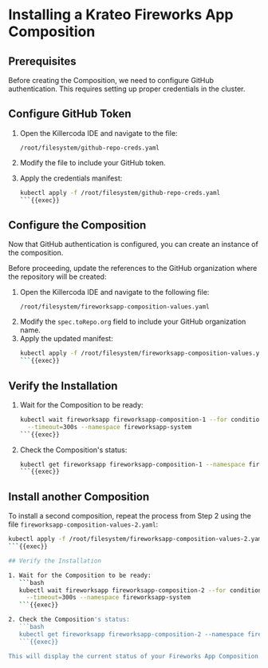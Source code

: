 # Installing a Krateo Fireworks App Composition

## Prerequisites
Before creating the Composition, we need to configure GitHub authentication. This requires setting up proper credentials in the cluster.

## Configure GitHub Token
1. Open the Killercoda IDE and navigate to the file:
   ```
   /root/filesystem/github-repo-creds.yaml
   ```
2. Modify the file to include your GitHub token.

3. Apply the credentials manifest:
   ```bash
   kubectl apply -f /root/filesystem/github-repo-creds.yaml
   ```{{exec}}

## Configure the Composition

Now that GitHub authentication is configured, you can create an instance of the composition.

Before proceeding, update the references to the GitHub organization where the repository will be created:

1. Open the Killercoda IDE and navigate to the following file:
   ```
   /root/filesystem/fireworksapp-composition-values.yaml
   ```
2. Modify the `spec.toRepo.org` field to include your GitHub organization name.
3. Apply the updated manifest:
   ```bash
   kubectl apply -f /root/filesystem/fireworksapp-composition-values.yaml
   ```{{exec}}


## Verify the Installation

1. Wait for the Composition to be ready:
   ```bash
   kubectl wait fireworksapp fireworksapp-composition-1 --for condition=Ready=True \
     --timeout=300s --namespace fireworksapp-system
   ```{{exec}}

2. Check the Composition's status:
   ```bash
   kubectl get fireworksapp fireworksapp-composition-1 --namespace fireworksapp-system
   ```{{exec}}

## Install another Composition

To install a second composition, repeat the process from Step 2 using the file `fireworksapp-composition-values-2.yaml`:

```bash
kubectl apply -f /root/filesystem/fireworksapp-composition-values-2.yaml
```{{exec}}

## Verify the Installation

1. Wait for the Composition to be ready:
   ```bash
   kubectl wait fireworksapp fireworksapp-composition-2 --for condition=Ready=True \
     --timeout=300s --namespace fireworksapp-system
   ```{{exec}}

2. Check the Composition's status:
   ```bash
   kubectl get fireworksapp fireworksapp-composition-2 --namespace fireworksapp-system
   ```{{exec}}

This will display the current status of your Fireworks App Composition. Verify that all components have been properly deployed and are in a ready state.